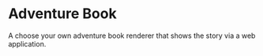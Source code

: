 # Adventure Book

A choose your own adventure book renderer that shows the story via a web application.
